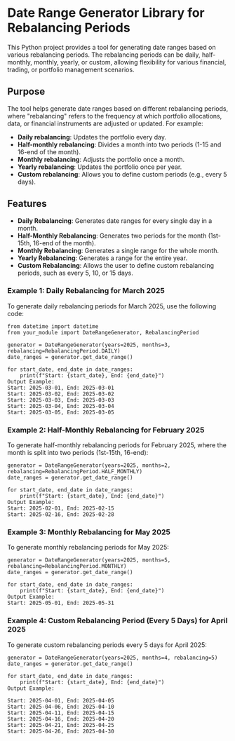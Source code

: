 # Date Range Generator Library for Rebalancing Periods

This Python project provides a tool for generating date ranges based on various rebalancing periods. The rebalancing periods can be daily, half-monthly, monthly, yearly, or custom, allowing flexibility for various financial, trading, or portfolio management scenarios.

## Purpose

The tool helps generate date ranges based on different rebalancing periods, where "rebalancing" refers to the frequency at which portfolio allocations, data, or financial instruments are adjusted or updated. For example:
- **Daily rebalancing**: Updates the portfolio every day.
- **Half-monthly rebalancing**: Divides a month into two periods (1-15 and 16-end of the month).
- **Monthly rebalancing**: Adjusts the portfolio once a month.
- **Yearly rebalancing**: Updates the portfolio once per year.
- **Custom rebalancing**: Allows you to define custom periods (e.g., every 5 days).

## Features

- **Daily Rebalancing**: Generates date ranges for every single day in a month.
- **Half-Monthly Rebalancing**: Generates two periods for the month (1st-15th, 16-end of the month).
- **Monthly Rebalancing**: Generates a single range for the whole month.
- **Yearly Rebalancing**: Generates a range for the entire year.
- **Custom Rebalancing**: Allows the user to define custom rebalancing periods, such as every 5, 10, or 15 days.



### Example 1: Daily Rebalancing for March 2025
To generate daily rebalancing periods for March 2025, use the following code:
```
from datetime import datetime
from your_module import DateRangeGenerator, RebalancingPeriod

generator = DateRangeGenerator(years=2025, months=3, rebalancing=RebalancingPeriod.DAILY)
date_ranges = generator.get_date_range()

for start_date, end_date in date_ranges:
    print(f"Start: {start_date}, End: {end_date}")
Output Example:
Start: 2025-03-01, End: 2025-03-01
Start: 2025-03-02, End: 2025-03-02
Start: 2025-03-03, End: 2025-03-03
Start: 2025-03-04, End: 2025-03-04
Start: 2025-03-05, End: 2025-03-05
```





### Example 2: Half-Monthly Rebalancing for February 2025
To generate half-monthly rebalancing periods for February 2025, where the month is split into two periods (1st-15th, 16-end):
```
generator = DateRangeGenerator(years=2025, months=2, rebalancing=RebalancingPeriod.HALF_MONTHLY)
date_ranges = generator.get_date_range()

for start_date, end_date in date_ranges:
    print(f"Start: {start_date}, End: {end_date}")
Output Example:
Start: 2025-02-01, End: 2025-02-15
Start: 2025-02-16, End: 2025-02-28
```




### Example 3: Monthly Rebalancing for May 2025
To generate monthly rebalancing periods for May 2025:
```
generator = DateRangeGenerator(years=2025, months=5, rebalancing=RebalancingPeriod.MONTHLY)
date_ranges = generator.get_date_range()

for start_date, end_date in date_ranges:
    print(f"Start: {start_date}, End: {end_date}")
Output Example:
Start: 2025-05-01, End: 2025-05-31

```



### Example 4: Custom Rebalancing Period (Every 5 Days) for April 2025
To generate custom rebalancing periods every 5 days for April 2025:
```
generator = DateRangeGenerator(years=2025, months=4, rebalancing=5)
date_ranges = generator.get_date_range()

for start_date, end_date in date_ranges:
    print(f"Start: {start_date}, End: {end_date}")
Output Example:

Start: 2025-04-01, End: 2025-04-05
Start: 2025-04-06, End: 2025-04-10
Start: 2025-04-11, End: 2025-04-15
Start: 2025-04-16, End: 2025-04-20
Start: 2025-04-21, End: 2025-04-25
Start: 2025-04-26, End: 2025-04-30
```